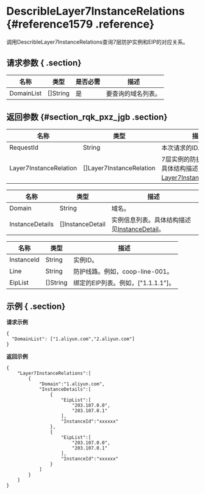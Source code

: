 # DescribleLayer7InstanceRelations {#reference1579 .reference}

调用DescribleLayer7InstanceRelations查询7层防护实例和EIP的对应关系。

## 请求参数 { .section}

|名称|类型|是否必需|描述|
|--|--|----|--|
|DomainList|\[\]String|是|要查询的域名列表。|

## 返回参数 {#section_rqk_pxz_jgb .section}

|名称|类型|描述|
|--|--|--|
|RequestId|String|本次请求的ID。|
|Layer7InstanceRelation|\[\]Layer7InstanceRelation|7层实例的防护关系列表。具体结构描述见[Layer7InstanceRelation](#)。|

|名称|类型|描述|
|--|--|--|
|Domain|String|域名。|
|InstanceDetails|\[\]InstanceDetail|实例信息列表。具体结构描述见[InstanceDetail](#)。|

|名称|类型|描述|
|--|--|--|
|InstanceId|String|实例ID。|
|Line|String|防护线路。例如，coop-line-001。|
|EipList|\[\]String|绑定的EIP列表。例如，\["1.1.1.1"\]。|

## 示例 { .section}

**请求示例**

```
{
  "DomainList": ["1.aliyun.com","2.aliyun.com"]
}

```

**返回示例**

```
{
    "Layer7InstanceRelations":[
        {
            "Domain":"1.aliyun.com",
            "InstanceDetails":[
                {
                    "EipList":[
                        "203.107.0.0",
                        "203.107.0.1"
                    ],
                    "InstanceId":"xxxxxx"
                },
                {
                    "EipList":[
                        "203.107.0.0",
                        "203.107.0.1"
                    ],
                    "InstanceId":"xxxxxx"
                }
            ]
        }
    ]
}

```

